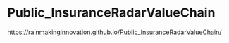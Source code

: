 # Public_InsuranceRadarValueChain
https://rainmakinginnovation.github.io/Public_InsuranceRadarValueChain/
